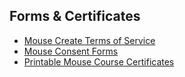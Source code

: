 ## Forms & Certificates

*   [Mouse Create Terms of Service](https://create.mouse.org/forms/MouseCreateTermsAndPrivacy.pdf)
*   [Mouse Consent Forms](https://create.mouse.org/forms/MouseConsentForm.pdf)
*   [Printable Mouse Course Certificates](https://drive.google.com/drive/folders/0B15rEunHuSkxM2gwMFVVZXZVdWs)